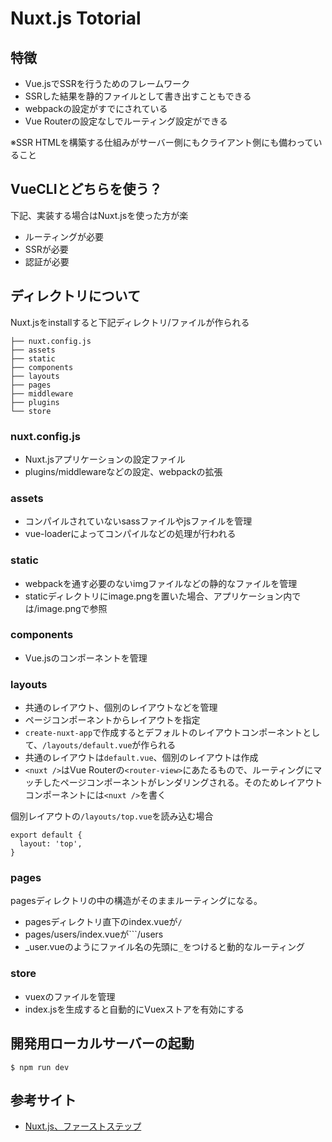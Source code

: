 # Nuxt.js Totorial

## 特徴

 - Vue.jsでSSRを行うためのフレームワーク
 - SSRした結果を静的ファイルとして書き出すこともできる
 - webpackの設定がすでにされている
 - Vue Routerの設定なしでルーティング設定ができる

 ※SSR HTMLを構築する仕組みがサーバー側にもクライアント側にも備わっていること

## VueCLIとどちらを使う？

下記、実装する場合はNuxt.jsを使った方が楽

- ルーティングが必要
- SSRが必要
- 認証が必要

## ディレクトリについて

Nuxt.jsをinstallすると下記ディレクトリ/ファイルが作られる

```
├── nuxt.config.js
├── assets
├── static
├── components
├── layouts
├── pages
├── middleware
├── plugins
└── store
```

### nuxt.config.js

- Nuxt.jsアプリケーションの設定ファイル
- plugins/middlewareなどの設定、webpackの拡張

### assets

- コンパイルされていないsassファイルやjsファイルを管理
- vue-loaderによってコンパイルなどの処理が行われる

### static

- webpackを通す必要のないimgファイルなどの静的なファイルを管理
- staticディレクトリにimage.pngを置いた場合、アプリケーション内では/image.pngで参照

### components

- Vue.jsのコンポーネントを管理

### layouts

- 共通のレイアウト、個別のレイアウトなどを管理
- ページコンポーネントからレイアウトを指定
- ```create-nuxt-app```で作成するとデフォルトのレイアウトコンポーネントとして、```/layouts/default.vue```が作られる
- 共通のレイアウトは```default.vue```、個別のレイアウトは作成
- ```<nuxt />```はVue Routerの```<router-view>```にあたるもので、ルーティングにマッチしたページコンポーネントがレンダリングされる。そのためレイアウトコンポーネントには```<nuxt />```を書く

個別レイアウトの```/layouts/top.vue```を読み込む場合

```
export default {
  layout: 'top',
}
```

### pages

pagesディレクトリの中の構造がそのままルーティングになる。

- pagesディレクトリ直下のindex.vueが```/```
- pages/users/index.vueが```/users
- _user.vueのようにファイル名の先頭に```_```をつけると動的なルーティング

### store

- vuexのファイルを管理
- index.jsを生成すると自動的にVuexストアを有効にする

## 開発用ローカルサーバーの起動

```
$ npm run dev
```

## 参考サイト

- [Nuxt.js、ファーストステップ
](https://app.codegrid.net/series/2018-nuxtjs)

